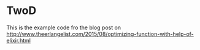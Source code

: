TwoD
====

This is the example code fro the blog post on
http://www.theerlangelist.com/2015/08/optimizing-function-with-help-of-elixir.html


